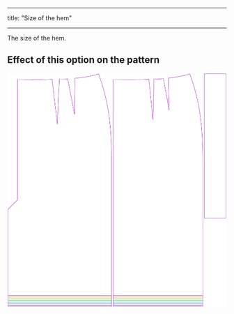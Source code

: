 ***

title: "Size of the hem"

***

The size of the hem.

## Effect of this option on the pattern

![This image shows the effect of this option by superimposing several variants that have a different value for this option](penelope_hem_sample.svg "Effect of this option on the pattern")
